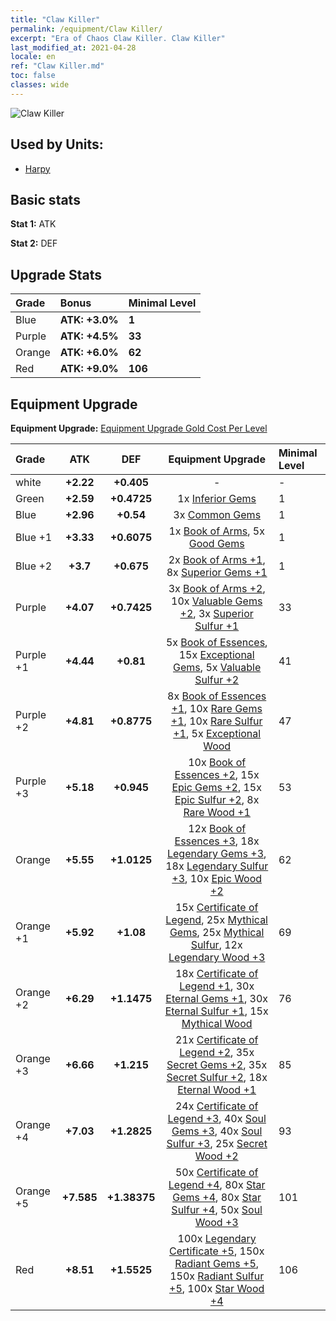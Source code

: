 ```yaml
---
title: "Claw Killer"
permalink: /equipment/Claw Killer/
excerpt: "Era of Chaos Claw Killer. Claw Killer"
last_modified_at: 2021-04-28
locale: en
ref: "Claw Killer.md"
toc: false
classes: wide
---
```


  ![Claw Killer](/images/e/e_7023.png)

## Used by Units:

* [Harpy](/units/Harpy/) 


## Basic stats
 **Stat 1:** ATK

 **Stat 2:** DEF

## Upgrade Stats

  |     Grade    |   Bonus | Minimal Level | 
  |:-------------|:--------|:--------------| 
  | Blue | **ATK: +3.0%** | **1** | 
  | Purple | **ATK: +4.5%** | **33** | 
  | Orange | **ATK: +6.0%** | **62** | 
  | Red | **ATK: +9.0%** | **106** | 


## Equipment Upgrade
 **Equipment Upgrade:** [Equipment Upgrade Gold Cost Per Level](/equipment/EquipmentUpgradeCostPerLevel/) 

  |          Grade      | ATK | DEF | Equipment Upgrade | Minimal Level |
  |:--------------------|:---------:|:---------:|:----------------:|:--------------|
  | white | **+2.22** | **+0.405** | - | - |
  | Green | **+2.59** | **+0.4725** | 1x [Inferior Gems](/Items/mat_4/) | 1 |
  | Blue | **+2.96** | **+0.54** | 3x [Common Gems](/Items/mat_10/) | 1 |
  | Blue +1 | **+3.33** | **+0.6075** | 1x [Book of Arms](/Items/mat_18/), 5x [Good Gems](/Items/mat_16/) | 1 |
  | Blue +2 | **+3.7** | **+0.675** | 2x [Book of Arms +1](/Items/mat_25/), 8x [Superior Gems +1](/Items/mat_23/) | 1 |
  | Purple | **+4.07** | **+0.7425** | 3x [Book of Arms +2](/Items/mat_32/), 10x [Valuable Gems +2](/Items/mat_30/), 3x [Superior Sulfur +1](/Items/mat_22/) | 33 |
  | Purple +1 | **+4.44** | **+0.81** | 5x [Book of Essences](/Items/mat_39/), 15x [Exceptional Gems](/Items/mat_37/), 5x [Valuable Sulfur +2](/Items/mat_29/) | 41 |
  | Purple +2 | **+4.81** | **+0.8775** | 8x [Book of Essences +1](/Items/mat_46/), 10x [Rare Gems +1](/Items/mat_44/), 10x [Rare Sulfur +1](/Items/mat_43/), 5x [Exceptional Wood](/Items/mat_34/) | 47 |
  | Purple +3 | **+5.18** | **+0.945** | 10x [Book of Essences +2](/Items/mat_53/), 15x [Epic Gems +2](/Items/mat_51/), 15x [Epic Sulfur +2](/Items/mat_50/), 8x [Rare Wood +1](/Items/mat_41/) | 53 |
  | Orange | **+5.55** | **+1.0125** | 12x [Book of Essences +3](/Items/mat_60/), 18x [Legendary Gems +3](/Items/mat_58/), 18x [Legendary Sulfur +3](/Items/mat_57/), 10x [Epic Wood +2](/Items/mat_48/) | 62 |
  | Orange +1 | **+5.92** | **+1.08** | 15x [Certificate of Legend](/Items/mat_67/), 25x [Mythical Gems](/Items/mat_65/), 25x [Mythical Sulfur](/Items/mat_64/), 12x [Legendary Wood +3](/Items/mat_55/) | 69 |
  | Orange +2 | **+6.29** | **+1.1475** | 18x [Certificate of Legend +1](/Items/mat_74/), 30x [Eternal Gems +1](/Items/mat_72/), 30x [Eternal Sulfur +1](/Items/mat_71/), 15x [Mythical Wood](/Items/mat_62/) | 76 |
  | Orange +3 | **+6.66** | **+1.215** | 21x [Certificate of Legend +2](/Items/mat_81/), 35x [Secret Gems +2](/Items/mat_79/), 35x [Secret Sulfur +2](/Items/mat_78/), 18x [Eternal Wood +1](/Items/mat_69/) | 85 |
  | Orange +4 | **+7.03** | **+1.2825** | 24x [Certificate of Legend +3](/Items/mat_88/), 40x [Soul Gems +3](/Items/mat_86/), 40x [Soul Sulfur +3](/Items/mat_85/), 25x [Secret Wood +2](/Items/mat_76/) | 93 |
  | Orange +5 | **+7.585** | **+1.38375** | 50x [Certificate of Legend +4](/Items/mat_95/), 80x [Star Gems +4](/Items/mat_93/), 80x [Star Sulfur +4](/Items/mat_92/), 50x [Soul Wood +3](/Items/mat_83/) | 101 |
  | Red | **+8.51** | **+1.5525** | 100x [Legendary Certificate +5](/Items/mat_102/), 150x [Radiant Gems +5](/Items/mat_100/), 150x [Radiant Sulfur +5](/Items/mat_99/), 100x [Star Wood +4](/Items/mat_90/) | 106 |

